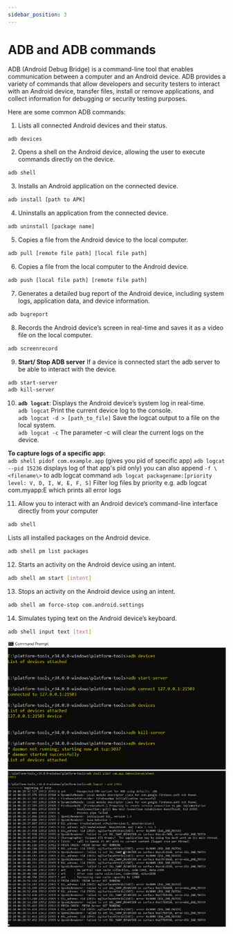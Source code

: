 ```yaml
---
sidebar_position: 3
---
```


# ADB and ADB commands

ADB (Android Debug Bridge) is a command-line tool that enables communication between a
computer and an Android device. ADB provides a variety of commands that allow developers
and security testers to interact with an Android device, transfer files, install or remove
applications, and collect information for debugging or security testing purposes.

Here are some common ADB commands:

1. Lists all connected Android devices and their status.

```bash 
adb devices
```

2. Opens a shell on the Android device, allowing the user to execute commands directly on the device.
```bash 
adb shell
``` 

3. Installs an Android application on the connected device.
```bash
adb install [path to APK]
```

4. Uninstalls an application from the connected device.
```bash
adb uninstall [package name]
```

5. Copies a file from the Android device to the local computer.
```bash
adb pull [remote file path] [local file path]
```

6. Copies a file from the local computer to the Android device.
```bash 
adb push [local file path] [remote file path]
```

7. Generates a detailed bug report of the Android device, including system logs, application data, and device information.
```bash 
adb bugreport
``` 

8. Records the Android device’s screen in real-time and saves it as a video file on the local computer.
```bash
adb screenrecord
```

9. **Start/ Stop ADB server** If a device is connected start the adb server to be able to interact with the device.
```bash   
adb start-server
adb kill-server
```

10. **`adb logcat`**: Displays the Android device’s system log in real-time.<br />
    `adb logcat` Print the current device log to the console.<br />
    `adb logcat -d > [path_to_file]` Save the logcat output to a file on the local system.<br />
    `adb logcat -c` The parameter -c will clear the current logs on the device.<br />

**To capture logs of a specific app:**<br />
    `adb shell pidof com.example.app` (gives you pid of specific app)
    `adb logcat --pid 15236` displays log of that app's pid only) you can also append `-f \<filename\>` to adb logcat command
    `adb logcat packagename:[priority level: V, D, I, W, E, F, S]` Filter log
    files by priority e.g. adb logcat com.myapp:E which prints all error logs

11. Allow you to interact with an Android device’s command-line interface directly from your computer
```bash 
adb shell
```
Lists all installed packages on the Android device.
```bash 
adb shell pm list packages
```

12. Starts an activity on the Android device using an intent.
```bash 
adb shell am start [intent]
```
13. Stops an activity on the Android device using an intent.
```bash 
adb shell am force-stop com.android.settings
```

14. Simulates typing text on the Android device’s keyboard.
```bash 
adb shell input text [text]
```

![](../img/4.jpg)
![](../img/5.jpg)
